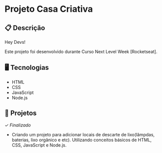 # Projeto Casa Criativa

## 📋 Descrição
Hey Devs!

Este projeto foi desenvolvido durante Curso Next Level Week [Rocketseat].


## 🖥️ Tecnologias
- HTML
- CSS
- JavaScript
- Node.js

## 🎨 Projetos
*✓ Finalizado*

- Criando um projeto para adicionar locais de descarte de lixo(lâmpdas, baterias, lixo orgânico e etc).  Utilizando conceitos básicos de HTML, CSS, JavaScript e Node.js.



